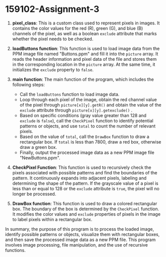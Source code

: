 # 159102-Assignment-3

1. **pixel_class**: This is a custom class used to represent pixels in images. It contains the color values for the red (R), green (G), and blue (B) channels of the pixel, as well as a boolean `exclude` attribute that marks whether the pixel needs to be checked.

2. **loadButtons function**: This function is used to load image data from the PPM image file named "Buttons.ppm" and fill it into the `picture` array. It reads the header information and pixel data of the file and stores them in the corresponding location in the `picture` array. At the same time, it initializes the `exclude` property to `false`.

3. **main function**: The main function of the program, which includes the following steps:
    - Call the `loadButtons` function to load image data.
    - Loop through each pixel of the image, obtain the red channel value of the pixel through `picture[x][y].getR()` and obtain the value of the `exclude` attribute through `picture[x][y].getexclude()` .
    - Based on specific conditions (gray value greater than 128 and `exclude` is `false`), call the `CheckPixel` function to identify potential patterns or objects, and use `total` to count the number of relevant pixels.
    - Based on the value of `total`, call the `DrawBox` function to draw a rectangular box. If `total` is less than 7800, draw a red box, otherwise draw a green box.
    - Finally, output the processed image data as a new PPM image file "NewButtons.ppm".

4. **CheckPixel Function**: This function is used to recursively check the pixels associated with possible patterns and find the boundaries of the pattern. It continuously expands into adjacent pixels, labeling and determining the shape of the pattern. If the grayscale value of a pixel is less than or equal to 128 or the `exclude` attribute is `true`, the pixel will no longer be processed.

5. **DrawBox function**: This function is used to draw a colored rectangular box. The boundary of the box is determined by the `CheckPixel` function. It modifies the color values and `exclude` properties of pixels in the image to label pixels within a rectangular box.

In summary, the purpose of this program is to process the loaded image, identify possible patterns or objects, visualize them with rectangular boxes, and then save the processed image data as a new PPM file. This program involves image processing, file manipulation, and the use of recursive functions.
